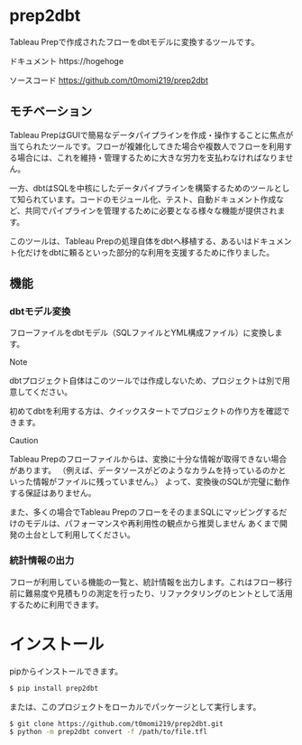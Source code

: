 # prep2dbt

Tableau Prepで作成されたフローをdbtモデルに変換するツールです。

ドキュメント
  https://hogehoge

ソースコード
  https://github.com/t0momi219/prep2dbt

## モチベーション

Tableau PrepはGUIで簡易なデータパイプラインを作成・操作することに焦点が当てられたツールです。フローが複雑化してきた場合や複数人でフローを利用する場合には、これを維持・管理するために大きな労力を支払わなければなりません。

一方、dbtはSQLを中核にしたデータパイプラインを構築するためのツールとして知られています。コードのモジュール化、テスト、自動ドキュメント作成など、共同でパイプラインを管理するために必要となる様々な機能が提供されます。

このツールは、Tableau Prepの処理自体をdbtへ移植する、あるいはドキュメント化だけをdbtに頼るといった部分的な利用を支援するために作りました。

## 機能

### dbtモデル変換

フローファイルをdbtモデル（SQLファイルとYML構成ファイル）に変換します。

> [!NOTE]
> 
> dbtプロジェクト自体はこのツールでは作成しないため、プロジェクトは別で用意してください。
> 
> 初めてdbtを利用する方は、クイックスタートでプロジェクトの作り方を確認できます。

> [!caution]
> 
> Tableau Prepのフローファイルからは、変換に十分な情報が取得できない場合があります。
> （例えば、データソースがどのようなカラムを持っているのかといった情報がファイルに残っていません。）
> よって、変換後のSQLが完璧に動作する保証はありません。
> 
> また、多くの場合でTableau PrepのフローをそのままSQLにマッピングするだけのモデルは、パフォーマンスや再利用性の観点から推奨しません
> あくまで開発の土台として利用してください。


### 統計情報の出力

フローが利用している機能の一覧と、統計情報を出力します。これはフロー移行前に難易度や見積もりの測定を行ったり、リファクタリングのヒントとして活用するために利用できます。


# インストール

pipからインストールできます。

```sh
$ pip install prep2dbt
```

または、このプロジェクトをローカルでパッケージとして実行します。

```sh
$ git clone https://github.com/t0momi219/prep2dbt.git
$ python -m prep2dbt convert -f /path/to/file.tfl
```
